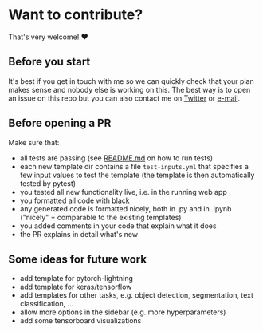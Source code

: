 # Want to contribute?

That's very welcome! :heart:


## Before you start

It's best if you get in touch with me so we can quickly check that your plan makes 
sense and nobody else is working on this. The best way is to open an issue on this repo 
but you can also contact me on [Twitter](https://twitter.com/jrieke) or 
[e-mail](mailto:johannes.rieke@gmail.com).


## Before opening a PR

Make sure that:

- all tests are passing (see [README.md](README.md) on how to run tests)
- each new template dir contains a file `test-inputs.yml` that specifies a few input 
values to test the template (the template is then automatically tested by pytest)
- you tested all new functionality live, i.e. in the running web app
- you formatted all code with [black](https://github.com/psf/black)
- any generated code is formatted nicely, both in .py and in .ipynb ("nicely" = 
comparable to the existing templates)
- you added comments in your code that explain what it does
- the PR explains in detail what's new


## Some ideas for future work

- add template for pytorch-lightning
- add template for keras/tensorflow
- add templates for other tasks, e.g. object detection, segmentation, 
text classification, ...
- allow more options in the sidebar (e.g. more hyperparameters)
- add some tensorboard visualizations
